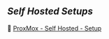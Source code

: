 ## ***Self Hosted Setups***

🔶 [ProxMox - Self Hosted - Setup](https://casexanimo.github.io/self_hosted_setups/ProxMox_Setup.html)
